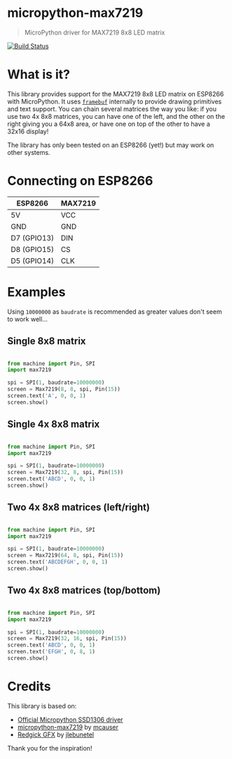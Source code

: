 # micropython-max7219

> MicroPython driver for MAX7219 8x8 LED matrix

[![Build Status](https://travis-ci.org/vrialland/micropython-max7219.svg?branch=master)](https://travis-ci.org/vrialland/micropython-max7219)

# What is it?

This library provides support for the MAX7219 8x8 LED matrix on ESP8266 with MicroPython.
It uses [`framebuf`](https://docs.micropython.org/en/latest/esp8266/library/framebuf.html) internally to provide drawing primitives and text support.
You can chain several matrices the way you like: if you use two 4x 8x8 matrices, you can have 
one of the left, and the other on the right giving you a 64x8 area, or have one on top of the other to have a 32x16 display!

The library has only been tested on an ESP8266 (yet!) but may work on other systems.

# Connecting on ESP8266

ESP8266     | MAX7219
----------- | --------
5V          | VCC
GND         | GND
D7 (GPIO13) | DIN
D8 (GPIO15) | CS
D5 (GPIO14) | CLK

# Examples

Using `10000000` as `baudrate` is recommended as greater values don't seem to work well...

## Single 8x8 matrix

```python

from machine import Pin, SPI
import max7219

spi = SPI(1, baudrate=10000000)
screen = Max7219(8, 8, spi, Pin(15))
screen.text('A', 0, 0, 1)
screen.show()
```

## Single 4x 8x8 matrix

```python

from machine import Pin, SPI
import max7219

spi = SPI(1, baudrate=10000000)
screen = Max7219(32, 8, spi, Pin(15))
screen.text('ABCD', 0, 0, 1)
screen.show()
```

## Two 4x 8x8 matrices (left/right)

```python

from machine import Pin, SPI
import max7219

spi = SPI(1, baudrate=10000000)
screen = Max7219(64, 8, spi, Pin(15))
screen.text('ABCDEFGH', 0, 0, 1)
screen.show()
```

## Two 4x 8x8 matrices (top/bottom)

```python

from machine import Pin, SPI
import max7219

spi = SPI(1, baudrate=10000000)
screen = Max7219(32, 16, spi, Pin(15))
screen.text('ABCD', 0, 0, 1)
screen.text('EFGH', 0, 8, 1)
screen.show()
```

# Credits

This library is based on:
- [Official Micropython SSD1306 driver](https://github.com/micropython/micropython/blob/master/drivers/display/ssd1306.py)
- [micropython-max7219](https://github.com/mcauser/micropython-max7219) by [mcauser](https://github.com/mcauser)
- [Redgick GFX](https://github.com/redgick/Redgick_GFX/tree/master/Redgick_MatrixMAX72XX) by [jlebunetel](https://github.com/jlebunetel)

Thank you for the inspiration!
